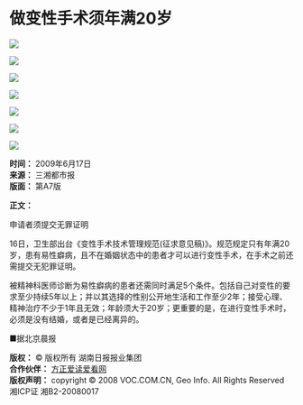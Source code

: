 # 做变性手术须年满20岁

![](../../../tplimg/sxd03.gif)

![](../../../tplimg/jwb_red_r1_c1.jpg)

![](../../../tplimg/jwb_red_r1_c2.jpg)

![](../../../tplimg/jwb_red_r1_c3.jpg)

![](../../../page/18/2009-06/17/A7/20090617A7_brief.jpg)

![](../../../tplimg/jwb_red_r8_c2.jpg)

![](../../../tplimg/jwb_red_r8_c3.jpg)

**时间：** 2009年6月17日  
**来源：** 三湘都市报  
**版面：** 第A7版  

**正文：**

申请者须提交无罪证明

16日，卫生部出台《变性手术技术管理规范(征求意见稿)》。规范规定只有年满20岁，患有易性癖病，且不在婚姻状态中的患者才可以进行变性手术，在手术之前还需提交无犯罪证明。

被精神科医师诊断为易性癖病的患者还需同时满足5个条件。包括自己对变性的要求至少持续5年以上；并以其选择的性别公开地生活和工作至少2年；接受心理、精神治疗不少于1年且无效；年龄须大于20岁；更重要的是，在进行变性手术时，必须是没有结婚，或者是已经离异的。

■据北京晨报

**版权：** © 版权所有 湖南日报报业集团  
**合作伙伴：** [方正爱读爱看网](http://www.idoican.com.cn)  
**版权声明：** copyright © 2008 VOC.COM.CN, Geo Info. All Rights Reserved 湘ICP证 湘B2-20080017
<!-- tcd_original_link http://epaper.voc.com.cn/sxdsb/html/2009-06/17/content_90640.htm -->
